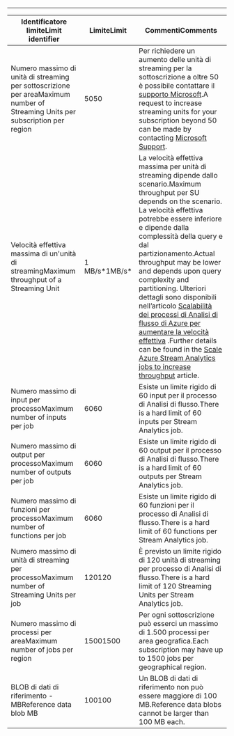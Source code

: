 ---
| <span data-ttu-id="f6e2f-101">Identificatore limite</span><span class="sxs-lookup"><span data-stu-id="f6e2f-101">Limit identifier</span></span> | <span data-ttu-id="f6e2f-102">Limite</span><span class="sxs-lookup"><span data-stu-id="f6e2f-102">Limit</span></span> | <span data-ttu-id="f6e2f-103">Commenti</span><span class="sxs-lookup"><span data-stu-id="f6e2f-103">Comments</span></span> |
| --- | --- | --- |
| <span data-ttu-id="f6e2f-104">Numero massimo di unità di streaming per sottoscrizione per area</span><span class="sxs-lookup"><span data-stu-id="f6e2f-104">Maximum number of Streaming Units per subscription per region</span></span> |<span data-ttu-id="f6e2f-105">50</span><span class="sxs-lookup"><span data-stu-id="f6e2f-105">50</span></span> |<span data-ttu-id="f6e2f-106">Per richiedere un aumento delle unità di streaming per la sottoscrizione a oltre 50 è possibile contattare il [supporto Microsoft](https://support.microsoft.com/en-us).</span><span class="sxs-lookup"><span data-stu-id="f6e2f-106">A request to increase streaming units for your subscription beyond 50 can be made by contacting [Microsoft Support](https://support.microsoft.com/en-us).</span></span> |
| <span data-ttu-id="f6e2f-107">Velocità effettiva massima di un'unità di streaming</span><span class="sxs-lookup"><span data-stu-id="f6e2f-107">Maximum throughput of a Streaming Unit</span></span> |<span data-ttu-id="f6e2f-108">1 MB/s*</span><span class="sxs-lookup"><span data-stu-id="f6e2f-108">1MB/s*</span></span> |<span data-ttu-id="f6e2f-109">La velocità effettiva massima per unità di streaming dipende dallo scenario.</span><span class="sxs-lookup"><span data-stu-id="f6e2f-109">Maximum throughput per SU depends on the scenario.</span></span> <span data-ttu-id="f6e2f-110">La velocità effettiva potrebbe essere inferiore e dipende dalla complessità della query e dal partizionamento.</span><span class="sxs-lookup"><span data-stu-id="f6e2f-110">Actual throughput may be lower and depends upon query complexity and partitioning.</span></span> <span data-ttu-id="f6e2f-111">Ulteriori dettagli sono disponibili nell’articolo [Scalabilità dei processi di Analisi di flusso di Azure per aumentare la velocità effettiva](../articles/stream-analytics/stream-analytics-scale-jobs.md) .</span><span class="sxs-lookup"><span data-stu-id="f6e2f-111">Further details can be found in the [Scale Azure Stream Analytics jobs to increase throughput](../articles/stream-analytics/stream-analytics-scale-jobs.md) article.</span></span> |
| <span data-ttu-id="f6e2f-112">Numero massimo di input per processo</span><span class="sxs-lookup"><span data-stu-id="f6e2f-112">Maximum number of inputs per job</span></span> |<span data-ttu-id="f6e2f-113">60</span><span class="sxs-lookup"><span data-stu-id="f6e2f-113">60</span></span> |<span data-ttu-id="f6e2f-114">Esiste un limite rigido di 60 input per il processo di Analisi di flusso.</span><span class="sxs-lookup"><span data-stu-id="f6e2f-114">There is a hard limit of 60 inputs per Stream Analytics job.</span></span> |
| <span data-ttu-id="f6e2f-115">Numero massimo di output per processo</span><span class="sxs-lookup"><span data-stu-id="f6e2f-115">Maximum number of outputs per job</span></span> |<span data-ttu-id="f6e2f-116">60</span><span class="sxs-lookup"><span data-stu-id="f6e2f-116">60</span></span> |<span data-ttu-id="f6e2f-117">Esiste un limite rigido di 60 output per il processo di Analisi di flusso.</span><span class="sxs-lookup"><span data-stu-id="f6e2f-117">There is a hard limit of 60 outputs per Stream Analytics job.</span></span> |
| <span data-ttu-id="f6e2f-118">Numero massimo di funzioni per processo</span><span class="sxs-lookup"><span data-stu-id="f6e2f-118">Maximum number of functions per job</span></span> |<span data-ttu-id="f6e2f-119">60</span><span class="sxs-lookup"><span data-stu-id="f6e2f-119">60</span></span> |<span data-ttu-id="f6e2f-120">Esiste un limite rigido di 60 funzioni per il processo di Analisi di flusso.</span><span class="sxs-lookup"><span data-stu-id="f6e2f-120">There is a hard limit of 60 functions per Stream Analytics job.</span></span> |
| <span data-ttu-id="f6e2f-121">Numero massimo di unità di streaming per processo</span><span class="sxs-lookup"><span data-stu-id="f6e2f-121">Maximum number of Streaming Units per job</span></span> |<span data-ttu-id="f6e2f-122">120</span><span class="sxs-lookup"><span data-stu-id="f6e2f-122">120</span></span> |<span data-ttu-id="f6e2f-123">È previsto un limite rigido di 120 unità di streaming per processo di Analisi di flusso.</span><span class="sxs-lookup"><span data-stu-id="f6e2f-123">There is a hard limit of 120 Streaming Units per Stream Analytics job.</span></span> |
| <span data-ttu-id="f6e2f-124">Numero massimo di processi per area</span><span class="sxs-lookup"><span data-stu-id="f6e2f-124">Maximum number of jobs per region</span></span> |<span data-ttu-id="f6e2f-125">1500</span><span class="sxs-lookup"><span data-stu-id="f6e2f-125">1500</span></span> |<span data-ttu-id="f6e2f-126">Per ogni sottoscrizione può esserci un massimo di 1.500 processi per area geografica.</span><span class="sxs-lookup"><span data-stu-id="f6e2f-126">Each subscription may have up to 1500 jobs per geographical region.</span></span> |
| <span data-ttu-id="f6e2f-127">BLOB di dati di riferimento - MB</span><span class="sxs-lookup"><span data-stu-id="f6e2f-127">Reference data blob MB</span></span> | <span data-ttu-id="f6e2f-128">100</span><span class="sxs-lookup"><span data-stu-id="f6e2f-128">100</span></span> | <span data-ttu-id="f6e2f-129">Un BLOB di dati di riferimento non può essere maggiore di 100 MB.</span><span class="sxs-lookup"><span data-stu-id="f6e2f-129">Reference data blobs cannot be larger than 100 MB each.</span></span> |

